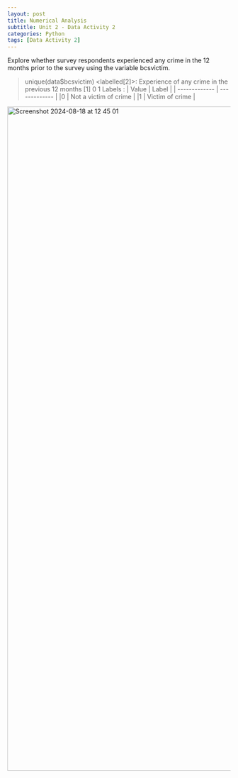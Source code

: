 ```yaml
---
layout: post
title: Numerical Analysis
subtitle: Unit 2 - Data Activity 2
categories: Python
tags: [Data Activity 2]
---
```


Explore whether survey respondents experienced any crime in the 12 months prior to the survey using the variable bcsvictim.

> unique(data$bcsvictim)
<labelled<double>[2]>: Experience of any crime in the previous 12 months
[1] 0 1
Labels : 
| Value  | Label |
| ------------- | ------------- |
|0  | Not a victim of crime  |
|1 |  Victim of crime |


<img width="1500" alt="Screenshot 2024-08-18 at 12 45 01" src="https://github.com/user-attachments/assets/2891d182-1fa4-4e30-86ee-60cffb8ea29a">
